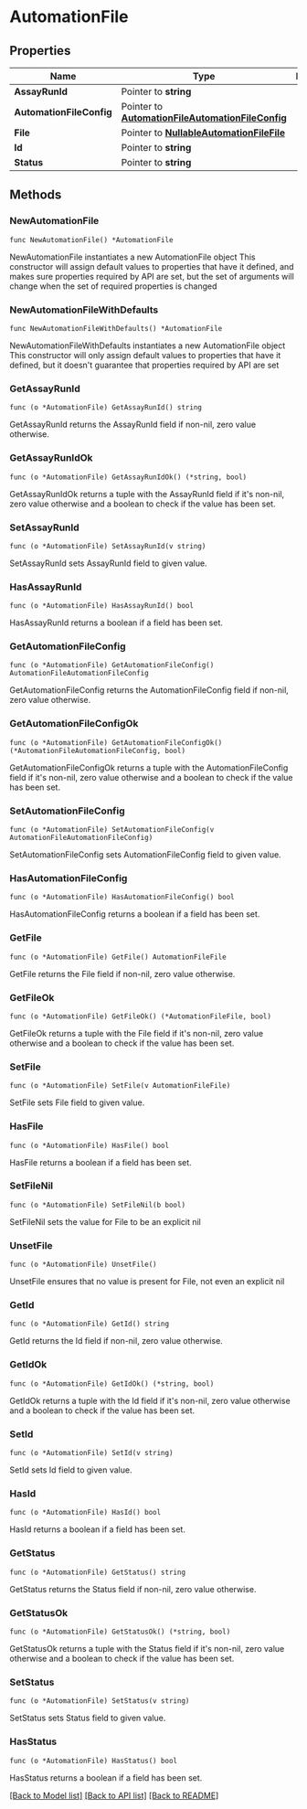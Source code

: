 # AutomationFile

## Properties

Name | Type | Description | Notes
------------ | ------------- | ------------- | -------------
**AssayRunId** | Pointer to **string** |  | [optional] 
**AutomationFileConfig** | Pointer to [**AutomationFileAutomationFileConfig**](AutomationFileAutomationFileConfig.md) |  | [optional] 
**File** | Pointer to [**NullableAutomationFileFile**](AutomationFileFile.md) |  | [optional] 
**Id** | Pointer to **string** |  | [optional] 
**Status** | Pointer to **string** |  | [optional] 

## Methods

### NewAutomationFile

`func NewAutomationFile() *AutomationFile`

NewAutomationFile instantiates a new AutomationFile object
This constructor will assign default values to properties that have it defined,
and makes sure properties required by API are set, but the set of arguments
will change when the set of required properties is changed

### NewAutomationFileWithDefaults

`func NewAutomationFileWithDefaults() *AutomationFile`

NewAutomationFileWithDefaults instantiates a new AutomationFile object
This constructor will only assign default values to properties that have it defined,
but it doesn't guarantee that properties required by API are set

### GetAssayRunId

`func (o *AutomationFile) GetAssayRunId() string`

GetAssayRunId returns the AssayRunId field if non-nil, zero value otherwise.

### GetAssayRunIdOk

`func (o *AutomationFile) GetAssayRunIdOk() (*string, bool)`

GetAssayRunIdOk returns a tuple with the AssayRunId field if it's non-nil, zero value otherwise
and a boolean to check if the value has been set.

### SetAssayRunId

`func (o *AutomationFile) SetAssayRunId(v string)`

SetAssayRunId sets AssayRunId field to given value.

### HasAssayRunId

`func (o *AutomationFile) HasAssayRunId() bool`

HasAssayRunId returns a boolean if a field has been set.

### GetAutomationFileConfig

`func (o *AutomationFile) GetAutomationFileConfig() AutomationFileAutomationFileConfig`

GetAutomationFileConfig returns the AutomationFileConfig field if non-nil, zero value otherwise.

### GetAutomationFileConfigOk

`func (o *AutomationFile) GetAutomationFileConfigOk() (*AutomationFileAutomationFileConfig, bool)`

GetAutomationFileConfigOk returns a tuple with the AutomationFileConfig field if it's non-nil, zero value otherwise
and a boolean to check if the value has been set.

### SetAutomationFileConfig

`func (o *AutomationFile) SetAutomationFileConfig(v AutomationFileAutomationFileConfig)`

SetAutomationFileConfig sets AutomationFileConfig field to given value.

### HasAutomationFileConfig

`func (o *AutomationFile) HasAutomationFileConfig() bool`

HasAutomationFileConfig returns a boolean if a field has been set.

### GetFile

`func (o *AutomationFile) GetFile() AutomationFileFile`

GetFile returns the File field if non-nil, zero value otherwise.

### GetFileOk

`func (o *AutomationFile) GetFileOk() (*AutomationFileFile, bool)`

GetFileOk returns a tuple with the File field if it's non-nil, zero value otherwise
and a boolean to check if the value has been set.

### SetFile

`func (o *AutomationFile) SetFile(v AutomationFileFile)`

SetFile sets File field to given value.

### HasFile

`func (o *AutomationFile) HasFile() bool`

HasFile returns a boolean if a field has been set.

### SetFileNil

`func (o *AutomationFile) SetFileNil(b bool)`

 SetFileNil sets the value for File to be an explicit nil

### UnsetFile
`func (o *AutomationFile) UnsetFile()`

UnsetFile ensures that no value is present for File, not even an explicit nil
### GetId

`func (o *AutomationFile) GetId() string`

GetId returns the Id field if non-nil, zero value otherwise.

### GetIdOk

`func (o *AutomationFile) GetIdOk() (*string, bool)`

GetIdOk returns a tuple with the Id field if it's non-nil, zero value otherwise
and a boolean to check if the value has been set.

### SetId

`func (o *AutomationFile) SetId(v string)`

SetId sets Id field to given value.

### HasId

`func (o *AutomationFile) HasId() bool`

HasId returns a boolean if a field has been set.

### GetStatus

`func (o *AutomationFile) GetStatus() string`

GetStatus returns the Status field if non-nil, zero value otherwise.

### GetStatusOk

`func (o *AutomationFile) GetStatusOk() (*string, bool)`

GetStatusOk returns a tuple with the Status field if it's non-nil, zero value otherwise
and a boolean to check if the value has been set.

### SetStatus

`func (o *AutomationFile) SetStatus(v string)`

SetStatus sets Status field to given value.

### HasStatus

`func (o *AutomationFile) HasStatus() bool`

HasStatus returns a boolean if a field has been set.


[[Back to Model list]](../README.md#documentation-for-models) [[Back to API list]](../README.md#documentation-for-api-endpoints) [[Back to README]](../README.md)


